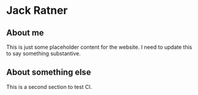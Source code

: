 # Jack Ratner

## About me

This is just some placeholder content for the website. I need to update this to say something substantive.

## About something else

This is a second section to test CI.
